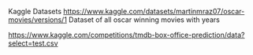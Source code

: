 Kaggle Datasets
https://www.kaggle.com/datasets/martinmraz07/oscar-movies/versions/1 
Dataset of all oscar winning movies with years

https://www.kaggle.com/competitions/tmdb-box-office-prediction/data?select=test.csv
